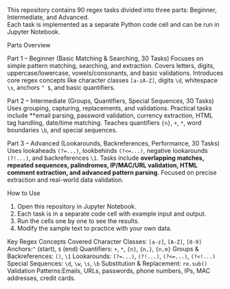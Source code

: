 This repository contains 90 regex tasks divided into three parts: Beginner, Intermediate, and Advanced.  
Each task is implemented as a separate Python code cell and can be run in Jupyter Notebook.

 Parts Overview

Part 1 – Beginner (Basic Matching & Searching, 30 Tasks)
 Focuses on simple pattern matching, searching, and extraction.
 Covers letters, digits, uppercase/lowercase, vowels/consonants, and basic validations.
 Introduces core regex concepts like character classes `[a-zA-Z]`, digits `\d`, whitespace `\s`, anchors `^ $`, and basic quantifiers.

Part 2 – Intermediate (Groups, Quantifiers, Special Sequences, 30 Tasks)
Uses grouping, capturing, replacements, and validations.
 Practical tasks include **email parsing, password validation, currency extraction, HTML tag handling, date/time matching.
 Teaches quantifiers `{n}`, `+`, `*`, word boundaries `\b`, and special sequences.

Part 3 – Advanced (Lookarounds, Backreferences, Performance, 30 Tasks)
 Uses lookaheads `(?=...)`, lookbehinds `(?<=...)`, negative lookarounds `(?!...)`, and backreferences `\1`.
 Tasks include **overlapping matches, repeated sequences, palindromes, IP/MAC/URL validation, HTML comment extraction, and advanced pattern parsing**.
 Focused on precise extraction and real-world data validation.



 How to Use
1. Open this repository in Jupyter Notebook.
2. Each task is in a separate code cell with example input and output.
3. Run the cells one by one to see the results.
4. Modify the sample text to practice with your own data.



Key Regex Concepts Covered
Character Classes: `[a-z]`, `[A-Z]`, `[0-9]`
Anchors:`^` (start), `$` (end)
Quantifiers: `+`, `*`, `{n}`, `{n,}`, `{n,m}`
Groups & Backreferences: `()`, `\1`
Lookarounds: `(?=...)`, `(?!...)`, `(?<=...)`, `(?<!...)`
Special Sequences: `\d`, `\w`, `\s`, `\b`
Substitution & Replacement: `re.sub()`
Validation Patterns:Emails, URLs, passwords, phone numbers, IPs, MAC addresses, credit cards.
